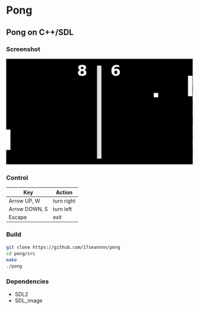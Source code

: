 Pong
====

## Pong on C++/SDL

### Screenshot

![screenshot](img/screenshot.png)

### Control

| Key | Action |
|---|---|
| Arrow UP,   W | turn right |
| Arrow DOWN, S | turn left  |
| Escape        | exit       |

### Build

```bash
git clone https://github.com/17seannnn/pong
cd pong/src
make
./pong
```

### Dependencies

- SDL2
- SDL\_image
